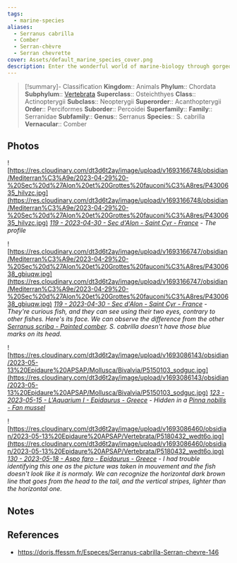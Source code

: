 ```yaml
---
tags:
  - marine-species
aliases:
  - Serranus cabrilla
  - Comber
  - Serran-chèvre
  - Serran chevrette
cover: Assets/default_marine_species_cover.png
description: Enter the wonderful world of marine-biology through gorgeous underwater pictures of marine animals. Serranidae is the family of serrans and grouper/mérous.
---
```

> [!summary]- Classification
**Kingdom**:: Animals
**Phylum**:: Chordata
**Subphylum**:: [Vertebrata](Vertebrata.md)
**Superclass**:: Osteichthyes
**Class**:: Actinopterygii
**Subclass**::  Neopterygii
**Superorder**:: Acanthopterygii
**Order**:: Perciformes
**Suborder**:: Percoidei
**Superfamily**::
**Family**:: Serranidae
**Subfamily**::
**Genus**:: Serranus
**Species**:: S. cabrilla
**Vernacular**:: Comber

## Photos
![https://res.cloudinary.com/dt3d6t2ay/image/upload/v1693166748/obsidian/Mediterran%C3%A9e/2023-04-29%20-%20Sec%20d%27Alon%20et%20Grottes%20fauconi%C3%A8res/P4300635_hilvzc.jpg](https://res.cloudinary.com/dt3d6t2ay/image/upload/v1693166748/obsidian/Mediterran%C3%A9e/2023-04-29%20-%20Sec%20d%27Alon%20et%20Grottes%20fauconi%C3%A8res/P4300635_hilvzc.jpg)
*[119 - 2023-04-30 - Sec d'Alon - Saint Cyr - France](119%20-%202023-04-30%20-%20Sec%20d'Alon%20-%20Saint%20Cyr%20-%20France.md) - The profile*

![https://res.cloudinary.com/dt3d6t2ay/image/upload/v1693166747/obsidian/Mediterran%C3%A9e/2023-04-29%20-%20Sec%20d%27Alon%20et%20Grottes%20fauconi%C3%A8res/P4300638_gbiuqw.jpg](https://res.cloudinary.com/dt3d6t2ay/image/upload/v1693166747/obsidian/Mediterran%C3%A9e/2023-04-29%20-%20Sec%20d%27Alon%20et%20Grottes%20fauconi%C3%A8res/P4300638_gbiuqw.jpg)
*[119 - 2023-04-30 - Sec d'Alon - Saint Cyr - France](119%20-%202023-04-30%20-%20Sec%20d'Alon%20-%20Saint%20Cyr%20-%20France.md) - They're curious fish, and they can see using their two eyes, contrary to other fishes. Here's its face. We can observe the difference from the other [Serranus scriba - Painted comber](Serranus%20scriba%20-%20Painted%20comber.md). S. cabrilla doesn't have those blue marks on its head.*

![https://res.cloudinary.com/dt3d6t2ay/image/upload/v1693086143/obsidian/2023-05-13%20Epidaure%20APSAP/Mollusca/Bivalvia/P5150103_sodguc.jpg](https://res.cloudinary.com/dt3d6t2ay/image/upload/v1693086143/obsidian/2023-05-13%20Epidaure%20APSAP/Mollusca/Bivalvia/P5150103_sodguc.jpg)
*[123 - 2023-05-15 - L'Aquarium I - Epidaurus - Greece](123%20-%202023-05-15%20-%20L'Aquarium%20I%20-%20Epidaurus%20-%20Greece.md) - Hidden in a [Pinna nobilis - Fan mussel](Pinna%20nobilis%20-%20Fan%20mussel.md)*

![https://res.cloudinary.com/dt3d6t2ay/image/upload/v1693086460/obsidian/2023-05-13%20Epidaure%20APSAP/Vertebrata/P5180432_wedt6o.jpg](https://res.cloudinary.com/dt3d6t2ay/image/upload/v1693086460/obsidian/2023-05-13%20Epidaure%20APSAP/Vertebrata/P5180432_wedt6o.jpg)
*[130 - 2023-05-18 - Aspo faro - Epidaurus - Greece](130%20-%202023-05-18%20-%20Aspo%20faro%20-%20Epidaurus%20-%20Greece.md) - I had trouble identifying this one as the picture was taken in mouvement and the fish doesn't look like it is normaly. We can recognize the horizontal dark brown line that goes from the head to the tail, and the vertical stripes, lighter than the horizontal one.*

## Notes

## References
- https://doris.ffessm.fr/Especes/Serranus-cabrilla-Serran-chevre-146
